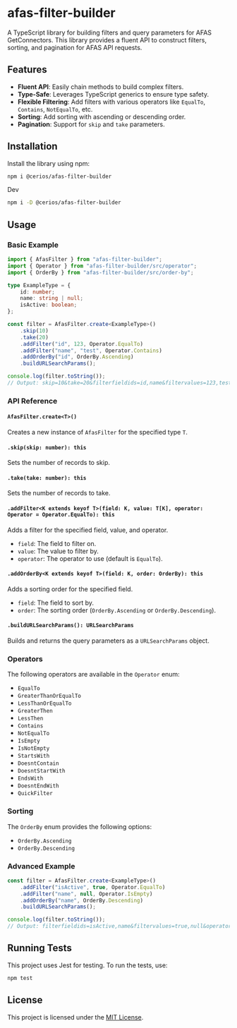 # afas-filter-builder

A TypeScript library for building filters and query parameters for AFAS GetConnectors. This library provides a fluent API to construct filters, sorting, and pagination for AFAS API requests.

## Features

- **Fluent API**: Easily chain methods to build complex filters.
- **Type-Safe**: Leverages TypeScript generics to ensure type safety.
- **Flexible Filtering**: Add filters with various operators like `EqualTo`, `Contains`, `NotEqualTo`, etc.
- **Sorting**: Add sorting with ascending or descending order.
- **Pagination**: Support for `skip` and `take` parameters.

## Installation

Install the library using npm:

```bash
npm i @cerios/afas-filter-builder
```

Dev

```bash
npm i -D @cerios/afas-filter-builder
```

## Usage

### Basic Example

```typescript
import { AfasFilter } from "afas-filter-builder";
import { Operator } from "afas-filter-builder/src/operator";
import { OrderBy } from "afas-filter-builder/src/order-by";

type ExampleType = {
	id: number;
	name: string | null;
	isActive: boolean;
};

const filter = AfasFilter.create<ExampleType>()
	.skip(10)
	.take(20)
	.addFilter("id", 123, Operator.EqualTo)
	.addFilter("name", "test", Operator.Contains)
	.addOrderBy("id", OrderBy.Ascending)
	.buildURLSearchParams();

console.log(filter.toString());
// Output: skip=10&take=20&filterfieldids=id,name&filtervalues=123,test&operatortypes=1,6&orderbyfieldids=id
```

### API Reference

#### `AfasFilter.create<T>()`

Creates a new instance of `AfasFilter` for the specified type `T`.

#### `.skip(skip: number): this`

Sets the number of records to skip.

#### `.take(take: number): this`

Sets the number of records to take.

#### `.addFilter<K extends keyof T>(field: K, value: T[K], operator: Operator = Operator.EqualTo): this`

Adds a filter for the specified field, value, and operator.

- `field`: The field to filter on.
- `value`: The value to filter by.
- `operator`: The operator to use (default is `EqualTo`).

#### `.addOrderBy<K extends keyof T>(field: K, order: OrderBy): this`

Adds a sorting order for the specified field.

- `field`: The field to sort by.
- `order`: The sorting order (`OrderBy.Ascending` or `OrderBy.Descending`).

#### `.buildURLSearchParams(): URLSearchParams`

Builds and returns the query parameters as a `URLSearchParams` object.

### Operators

The following operators are available in the `Operator` enum:

- `EqualTo`
- `GreaterThanOrEqualTo`
- `LessThanOrEqualTo`
- `GreaterThen`
- `LessThen`
- `Contains`
- `NotEqualTo`
- `IsEmpty`
- `IsNotEmpty`
- `StartsWith`
- `DoesntContain`
- `DoesntStartWith`
- `EndsWith`
- `DoesntEndWith`
- `QuickFilter`

### Sorting

The `OrderBy` enum provides the following options:

- `OrderBy.Ascending`
- `OrderBy.Descending`

### Advanced Example

```typescript
const filter = AfasFilter.create<ExampleType>()
	.addFilter("isActive", true, Operator.EqualTo)
	.addFilter("name", null, Operator.IsEmpty)
	.addOrderBy("name", OrderBy.Descending)
	.buildURLSearchParams();

console.log(filter.toString());
// Output: filterfieldids=isActive,name&filtervalues=true,null&operatortypes=1,8&orderbyfieldids=-name
```

## Running Tests

This project uses Jest for testing. To run the tests, use:

```bash
npm test
```

## License

This project is licensed under the [MIT License](LICENSE).
